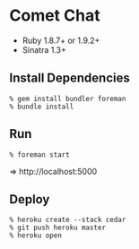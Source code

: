 Comet Chat
==========

* Ruby 1.8.7+ or 1.9.2+
* Sinatra 1.3+


Install Dependencies
--------------------

    % gem install bundler foreman
    % bundle install


Run
---

    % foreman start

=> http://localhost:5000


Deploy
------

    % heroku create --stack cedar
    % git push heroku master
    % heroku open
